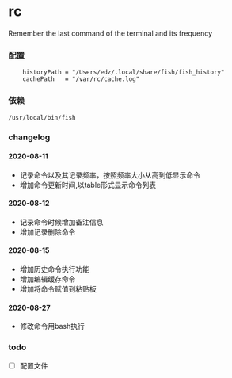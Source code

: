  # rc 

Remember the last command of the terminal and its frequency 

### 配置

```
	historyPath = "/Users/edz/.local/share/fish/fish_history"
	cachePath   = "/var/rc/cache.log"
```
### 依赖

`/usr/local/bin/fish`

### changelog

#### 2020-08-11

* 记录命令以及其记录频率，按照频率大小从高到低显示命令
* 增加命令更新时间,以table形式显示命令列表

#### 2020-08-12

* 记录命令时候增加备注信息
* 增加记录删除命令

#### 2020-08-15

* 增加历史命令执行功能
* 增加编辑缓存命令
* 增加将命令赋值到粘贴板

#### 2020-08-27
* 修改命令用bash执行

### todo

* [ ] 配置文件
